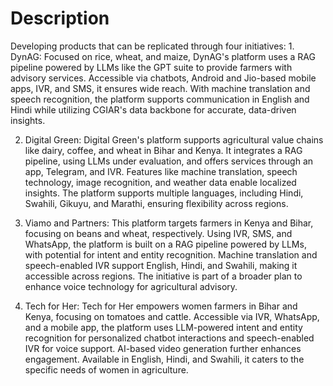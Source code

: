 # Description

Developing products that can be replicated through four initiatives: 1. DynAG: 
 Focused on rice, wheat, and maize, DynAG's platform uses a RAG pipeline powered by LLMs like the GPT suite to provide farmers with advisory services. Accessible via chatbots, Android and Jio-based mobile apps, IVR, and SMS, it ensures wide reach. With machine translation and speech recognition, the platform supports communication in English and Hindi while utilizing CGIAR's data backbone for accurate, data-driven insights. 
  
 2. Digital Green: 
 Digital Green's platform supports agricultural value chains like dairy, coffee, and wheat in Bihar and Kenya. It integrates a RAG pipeline, using LLMs under evaluation, and offers services through an app, Telegram, and IVR. Features like machine translation, speech technology, image recognition, and weather data enable localized insights. The platform supports multiple languages, including Hindi, Swahili, Gikuyu, and Marathi, ensuring flexibility across regions. 
  
 3. Viamo and Partners: 
 This platform targets farmers in Kenya and Bihar, focusing on beans and wheat, respectively. Using IVR, SMS, and WhatsApp, the platform is built on a RAG pipeline powered by LLMs, with potential for intent and entity recognition. Machine translation and speech-enabled IVR support English, Hindi, and Swahili, making it accessible across regions. The initiative is part of a broader plan to enhance voice technology for agricultural advisory. 
 
 4. Tech for Her: 
 Tech for Her empowers women farmers in Bihar and Kenya, focusing on tomatoes and cattle. Accessible via IVR, WhatsApp, and a mobile app, the platform uses LLM-powered intent and entity recognition for personalized chatbot interactions and speech-enabled IVR for voice support. AI-based video generation further enhances engagement. Available in English, Hindi, and Swahili, it caters to the specific needs of women in agriculture.